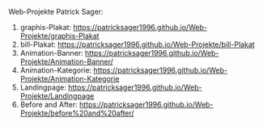 Web-Projekte Patrick Sager:

1. graphis-Plakat: https://patricksager1996.github.io/Web-Projekte/graphis-Plakat
3. bill-Plakat: https://patricksager1996.github.io/Web-Projekte/bill-Plakat
4. Animation-Banner: https://patricksager1996.github.io/Web-Projekte/Animation-Banner/
5. Animation-Kategorie: https://patricksager1996.github.io/Web-Projekte/Animation-Kategorie
6. Landingpage: https://patricksager1996.github.io/Web-Projekte/Landingpage
7. Before and After: https://patricksager1996.github.io/Web-Projekte/before%20and%20after/
